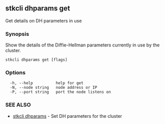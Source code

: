 ## stkcli dhparams get

Get details on DH parameters in use

### Synopsis

Show the details of the Diffie-Hellman parameters currently in use by the cluster.

```
stkcli dhparams get [flags]
```

### Options

```
  -h, --help          help for get
  -N, --node string   node address or IP
  -P, --port string   port the node listens on
```

### SEE ALSO

* [stkcli dhparams](stkcli_dhparams.md)	 - Set DH parameters for the cluster

